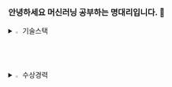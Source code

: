 ### 안녕하세요 머신러닝 공부하는 명대리입니다.  👋

<details>
<summary>
  <img src="https://raw.githubusercontent.com/Tarikul-Islam-Anik/Animated-Fluent-Emojis/master/Emojis/Hand%20gestures/Eyes.png" alt="Eyes" width="2%" /> 기술스택
</summary>
   <br>

 ![C++](https://img.shields.io/badge/C%2B%2B-00599C?style=for-the-badge&logo=c%2B%2B&logoColor=white)
![python](https://img.shields.io/badge/Python-3776AB?style=for-the-badge&logo=python&logoColor=white)
![MySQL](https://img.shields.io/badge/MySQL-00000F?style=for-the-badge&logo=mysql&logoColor=white)
![AWS](https://img.shields.io/badge/Amazon_AWS-232F3E?style=for-the-badge&logo=amazon-aws&logoColor=white)
![W&B](https://img.shields.io/badge/Weights_&_Biases-FFBE00?style=for-the-badge&logo=WeightsAndBiases&logoColor=white)
![TF](https://img.shields.io/badge/TensorFlow-FF6F00?style=for-the-badge&logo=tensorflow&logoColor=white)

</details>

<details>
<summary>
  <img src="https://raw.githubusercontent.com/Tarikul-Islam-Anik/Animated-Fluent-Emojis/master/Emojis/Hand%20gestures/Eyes.png" alt="Eyes" width="2%" /> 수상경력
</summary>
   <br>

**서울시립대학교 성적우수장학금 3회**  
**서울시립대학교 졸업논문 우수상**  
**제11회 서울시립대학교 공학수학 경시대회 장려상**  
**미래에셋 네이버클라우드 빅데이터 페스티벌 장려상**

</details>
